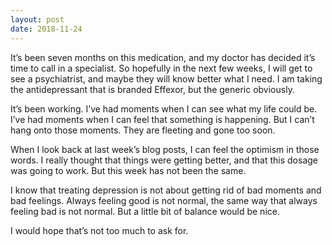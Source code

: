 ```yaml
---
layout: post
date: 2018-11-24
---
```


It’s been seven months on this medication, and my doctor has decided it’s time to call in a specialist. So hopefully in the next few weeks, I will get to see a psychiatrist, and maybe they will know better what I need. I am taking the antidepressant that is branded Effexor, but the generic obviously. 

It’s been working. I’ve had moments when I can see what my life could be. I’ve had moments when I can feel that something is happening. But I can’t hang onto those moments. They are fleeting and gone too soon.

When I look back at last week’s blog posts, I can feel the optimism in those words. I really thought that things were getting better, and that this dosage was going to work. But this week has not been the same.

I know that treating depression is not about getting rid of bad moments and bad feelings. Always feeling good is not normal, the same way that always feeling bad is not normal. But a little bit of balance would be nice. 

I would hope that’s not too much to ask for.
